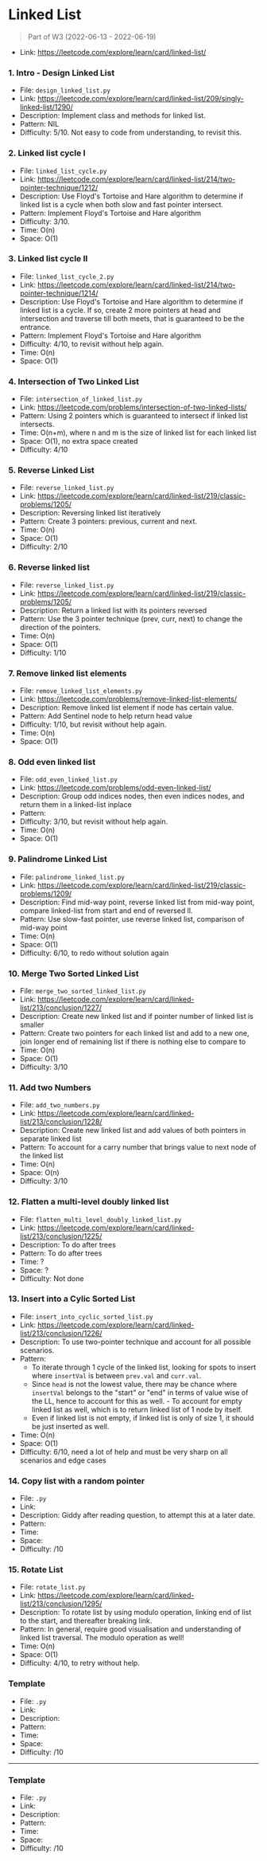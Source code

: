 # Linked List
> Part of W3 (2022-06-13 - 2022-06-19)
- Link: https://leetcode.com/explore/learn/card/linked-list/

### 1. Intro - Design Linked List
- File: `design_linked_list.py`
- Link: https://leetcode.com/explore/learn/card/linked-list/209/singly-linked-list/1290/
- Description: Implement class and methods for linked list.
- Pattern: NIL
- Difficulty: 5/10. Not easy to code from understanding, to revisit this.

### 2. Linked list cycle I 
- File: `linked_list_cycle.py`
- Link: https://leetcode.com/explore/learn/card/linked-list/214/two-pointer-technique/1212/
- Description: Use Floyd's Tortoise and Hare algorithm to determine if linked list is a cycle when both slow and fast pointer intersect.
- Pattern: Implement Floyd's Tortoise and Hare algorithm
- Difficulty: 3/10. 
- Time: O(n)
- Space: O(1)

### 3. Linked list cycle II 
- File: `linked_list_cycle_2.py`
- Link: https://leetcode.com/explore/learn/card/linked-list/214/two-pointer-technique/1214/
- Description: Use Floyd's Tortoise and Hare algorithm to determine if linked list is a cycle. If so, create 2 more pointers at head and intersection and traverse till both meets, that is guaranteed to be the entrance.
- Pattern: Implement Floyd's Tortoise and Hare algorithm
- Difficulty: 4/10, to revisit without help again. 
- Time: O(n)
- Space: O(1)


### 4. Intersection of Two Linked List
- File: `intersection_of_linked_list.py`
- Link: https://leetcode.com/problems/intersection-of-two-linked-lists/
- Pattern: Using 2 pointers which is guaranteed to intersect if linked list intersects.
- Time: O(n+m), where n and m is the size of linked list for each linked list
- Space: O(1), no extra space created
- Difficulty: 4/10

### 5. Reverse Linked List 
- File: `reverse_linked_list.py`
- Link: https://leetcode.com/explore/learn/card/linked-list/219/classic-problems/1205/
- Description: Reversing linked list iteratively
- Pattern: Create 3 pointers: previous, current and next.
- Time: O(n)
- Space: O(1)
- Difficulty: 2/10

### 6. Reverse linked list
- File: `reverse_linked_list.py`
- Link: https://leetcode.com/explore/learn/card/linked-list/219/classic-problems/1205/
- Description: Return a linked list with its pointers reversed
- Pattern: Use the 3 pointer technique (prev, curr, next) to change the direction of the pointers.
- Time: O(n)
- Space: O(1)
- Difficulty: 1/10

### 7. Remove linked list elements
- File: `remove_linked_list_elements.py`
- Link: https://leetcode.com/problems/remove-linked-list-elements/
- Description: Remove linked list element if node has certain value.
- Pattern: Add Sentinel node to help return head value
- Difficulty: 1/10, but revisit without help again.
- Time: O(n)
- Space: O(1)

### 8. Odd even linked list
- File: `odd_even_linked_list.py`
- Link: https://leetcode.com/problems/odd-even-linked-list/
- Description: Group odd indices nodes, then even indices nodes, and return them in a linked-list inplace  
- Pattern: 
- Difficulty: 3/10, but revisit without help again.
- Time: O(n)
- Space: O(1)

### 9. Palindrome Linked List
- File: `palindrome_linked_list.py`
- Link: https://leetcode.com/explore/learn/card/linked-list/219/classic-problems/1209/
- Description: Find mid-way point, reverse linked list from mid-way point, compare linked-list from start and end of reversed ll.
- Pattern: Use slow-fast pointer, use reverse linked list, comparison of mid-way point
- Time: O(n)
- Space: O(1)
- Difficulty: 6/10, to redo without solution again

### 10. Merge Two Sorted Linked List
- File: `merge_two_sorted_linked_list.py`
- Link: https://leetcode.com/explore/learn/card/linked-list/213/conclusion/1227/
- Description: Create new linked list and if pointer number of linked list is smaller
- Pattern: Create two pointers for each linked list and add to a new one, join longer end of remaining list if there is nothing else to compare to
- Time: O(n)
- Space: O(1)
- Difficulty: 3/10


### 11. Add two Numbers
- File: `add_two_numbers.py`
- Link: https://leetcode.com/explore/learn/card/linked-list/213/conclusion/1228/
- Description: Create new linked list and add values of both pointers in separate linked list  
- Pattern: To account for a carry number that brings value to next node of the linked list 
- Time: O(n)
- Space: O(n)
- Difficulty: 3/10

### 12. Flatten a multi-level doubly linked list
- File: `flatten_multi_level_doubly_linked_list.py`
- Link: https://leetcode.com/explore/learn/card/linked-list/213/conclusion/1225/
- Description: To do after trees 
- Pattern: To do after trees 
- Time: ?
- Space: ?
- Difficulty: Not done

### 13. Insert into a Cylic Sorted List
- File: `insert_into_cyclic_sorted_list.py`
- Link: https://leetcode.com/explore/learn/card/linked-list/213/conclusion/1226/
- Description: To use two-pointer technique and account for all possible scenarios.
- Pattern: 
    - To iterate through 1 cycle of the linked list, looking for spots to insert where `insertVal` is between `prev.val` and `curr.val`.
    - Since `head` is not the lowest value, there may be chance where `insertVal` belongs to the "start" or "end" in terms of value wise of the LL, hence to account for this as well. - To account for empty linked list as well, which is to return linked list of 1 node by itself.
    - Even if linked list is not empty, if linked list is only of size 1, it should be just inserted as well.
- Time: O(n)
- Space: O(1)
- Difficulty: 6/10, need a lot of help and must be very sharp on all scenarios and edge cases

### 14. Copy list with a random pointer
- File: `.py`
- Link: 
- Description: Giddy after reading question, to attempt this at a later date.
- Pattern: 
- Time: 
- Space: 
- Difficulty: /10

### 15. Rotate List 
- File: `rotate_list.py`
- Link: https://leetcode.com/explore/learn/card/linked-list/213/conclusion/1295/
- Description: To rotate list by using modulo operation, linking end of list to the start, and thereafter breaking link.
- Pattern: In general, require good visualisation and understanding of linked list traversal. The modulo operation as well!
- Time: O(n)
- Space: O(1)
- Difficulty: 4/10, to retry without help.

### Template
- File: `.py`
- Link: 
- Description: 
- Pattern: 
- Time: 
- Space: 
- Difficulty: /10

---
### Template
- File: `.py`
- Link: 
- Description: 
- Pattern: 
- Time: 
- Space: 
- Difficulty: /10
